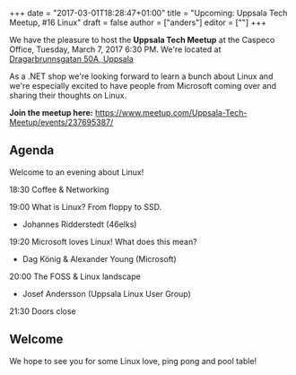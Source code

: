 +++
date = "2017-03-01T18:28:47+01:00"
title = "Upcoming: Uppsala Tech Meetup, #16 Linux"
draft = false
author = ["anders"]
editor = [""]
+++



We have the pleasure to host the **Uppsala Tech Meetup** at the Caspeco Office, Tuesday, March 7, 2017
6:30 PM. We're located at [Dragarbrunnsgatan 50A, Uppsala](https://maps.google.com/maps?f=q&hl=en&q=Dragarbrunnsgatan+50A%2C+Uppsala%2C+se)

As a .NET shop we're looking forward to learn a bunch about Linux and we're especially excited to have people from Microsoft coming over and sharing their thoughts on Linux.

**Join the meetup here:** https://www.meetup.com/Uppsala-Tech-Meetup/events/237695387/

## Agenda

Welcome to an evening about Linux!

18:30 
Coffee & Networking

19:00 
What is Linux? From floppy to SSD. 
- Johannes Ridderstedt (46elks)

19:20 
Microsoft loves Linux! What does this mean? 
- Dag König & Alexander Young (Microsoft)

20:00 
The FOSS & Linux landscape 
- Josef Andersson (Uppsala Linux User Group)

21:30 
Doors close


## Welcome
We hope to see you for some Linux love, ping pong and pool table!




